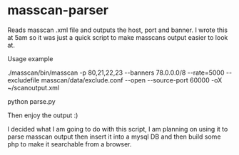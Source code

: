 # masscan-parser

Reads masscan .xml file and outputs the host, port and banner. I wrote
this at 5am so it was just a quick script to make masscans output easier to look at.

Usage example

./masscan/bin/masscan -p 80,21,22,23 --banners 78.0.0.0/8 --rate=5000 --excludefile masscan/data/exclude.conf --open --source-port 60000 -oX ~/scanoutput.xml

python parse.py

Then enjoy the output :)

I decided what I am going to do with this script, I am planning on using it to parse masscan output then insert it into a mysql DB and then build some php to make it searchable from a browser.
